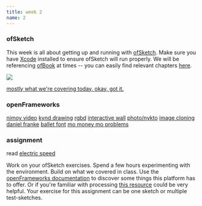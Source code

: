 ```yaml
---
title: week 2
name: 2
---
```


<h3 class="text-muted">ofSketch</h3>
<p>
	This week is all about getting up and running with <a class="inline" href="https://github.com/olab-io/ofSketch">ofSketch</a>. Make sure you have <a class="inline" href="http://itunes.apple.com/us/app/xcode/id497799835?ls=1&mt=12">Xcode</a> installed to ensure ofSketch will run properly. We will be referencing <a class="inline" href="https://github.com/openframeworks/ofBook" target="_blank">ofBook</a> at times -- you can easily find relevant chapters <a class="inline" href="{{site.url}}/ofbook" target="_blank">here</a>.
</p>

<div class="collapse" id="show-me">
	<img src="{{site.url}}/media/eighthGrade.jpg">
</div>

<p>
	<a class="collapse-toggle" data-collapse="#show-me" href="#">
		<span class="collapse-text-show">mostly what we're covering today.</span>
		<span class="collapse-text-hide">okay, got it.</span>
	</a>
</p>

<h3 class="text-muted">openFrameworks</h3>
<p class="links">
	<a href="http://vimeo.com/57337483" target="_blank" class="tooltip">nimoy video</a>
	<a href="http://vimeo.com/39147261" target="_blank" class="tooltip">kynd drawing</a>
	<a href="http://www.rgbdtoolkit.com/" target="_blank" class="tooltip">rgbd</a>
	<a href="http://www.flightphase.com/expanded-media/interactive-wall-at-ud" target="_blank" class="tooltip">interactive wall</a>
	<a href="http://vimeo.com/33127911" target="_blank" class="tooltip">photo/nykto</a>
	<a href="http://www.creativeapplications.net/openframeworks/image-cloning-library-openframeworks-c/" target="_blank" class="tooltip">image cloning</a>
	<a href="http://daniel-franke.com/work/2010--durchsehen-exp-01/" target="_blank" class="tooltip">daniel franke</a>
	<a href="http://www.creativeapplications.net/openframeworks/balletfont-openframeworks/" target="_blank" class="tooltip">ballet font</a>
	<a href="http://nickhardeman.com/244/mo-money-mo-problems/" target="_blank" class="tooltip">mo money mo problems</a>
</p>
<h3 class="text-muted">assignment</h3>
<p class="links">
	read <a href="{{site.url}}/media/pdfs/electric_speed.pdf">electric speed</a>
</p>
<p>Work on your ofSketch exercises. Spend a few hours experimenting with the environment. Build on what we covered in class. Use the <a class="inline" href="http://openframeworks.cc/documentation/" target="_blank">openFrameworks documentation</a> to discover some things this platform has to offer. Or if you're familiar with processing <a class="inline" href="http://kylemcdonald.net/forof/processing-vs-of.html" target="_blank">this resource</a> could be very helpful. Your exercise for this assignment can be one sketch or multiple test-sketches.</p>